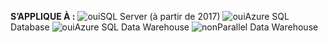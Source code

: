 <Token>**S’APPLIQUE À :** ![oui](media/yes.png)SQL Server (à partir de 2017) ![oui](media/yes.png)Azure SQL Database ![oui](media/yes.png)Azure SQL Data Warehouse ![non](media/no.png)Parallel Data Warehouse </Token>